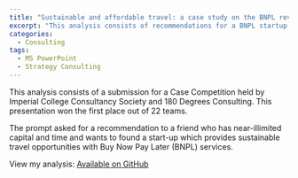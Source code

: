 ```yaml
---
title: "Sustainable and affordable travel: a case study on the BNPL revolution"
excerpt: "This analysis consists of recommendations for a BNPL startup focused on providing sustainable travel solutions."
categories:
  - Consulting
tags:
  - MS PowerPoint
  - Strategy Consulting
---
```


This analysis consists of a submission for a Case Competition held by Imperial College Consultancy Society and 180 Degrees Consulting. This presentation won the first place out of 22 teams.

The prompt asked for a recommendation to a friend who has near-illimited capital and time and wants to found a start-up which provides sustainable travel opportunities with Buy Now Pay Later (BNPL) services.

View my analysis: [Available on GitHub](https://github.com/martina-torce/consulting-projects/tree/main/Sustainable%20and%20Affordable%20Travel%3A%20A%20Case%20Study%20on%20TravelPay%E2%80%99s%20BNPL%20Revolution)
